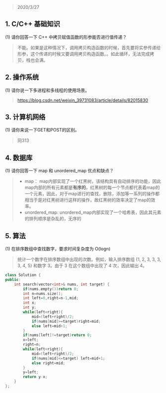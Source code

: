 > 2020/3/27

## 1. C/C++ 基础知识
(1) 请你回答一下 C++ 中拷贝赋值函数的形参能否进行值传递？

> 不能。如果是这种情况下，调用拷贝构造函数的时候，首先要将实参传递给形参，这个传递的时候又要调用拷贝构造函数。。如此循环，无法完成拷贝，栈也会满。

## 2. 操作系统
(1) 请你说一下多进程和多线程的使用场景。

> https://blog.csdn.net/weixin_39731083/article/details/82015830

## 3. 计算机网络
(1) 请你来说一下GET和POST的区别。

> 同313

## 4. 数据库
(1) 请你回答一下 map 和 unordered_map 优点和缺点？

> - map： map内部实现了一个红黑树，该结构具有自动排序的功能，因此map内部的所有元素都是**有序的**，红黑树的每一个节点都代表着map的一个元素，因此，对于map进行的查找，删除，添加等一系列的操作都相当于是对红黑树进行这样的操作，故红黑树的效率决定了map的效率。
> - unordered_map: unordered_map内部实现了一个哈希表，因此其元素的排列顺序是杂乱的，无序的

## 5. 算法
(1) 在排序数组中查找数字，要求时间复杂度为 O(logn)
> 统计一个数字在排序数组中出现的次数。例如，输入排序数组 {1, 2, 3, 3, 3, 3, 4, 5} 和数字 3。由于 3 在这个数组中出现了 4 次，因此输出 4。

```C++
class Solution {
public:
    int search(vector<int>& nums, int target) {
        if(nums.empty())return 0;
        int n=nums.size();
        int left=0,right=n-1,mid;
        int x;
        int y;
        while(left<right){
            mid=(left+right)/2;
            if(nums[mid]>=target)right=mid;
            else left=mid+1;
        }
        if(nums[left]!=target)return 0;
        x=left;
        right=n;
        while(left<right){
            mid=(left+right)/2;
            if(nums[mid]<=target) left=mid+1;
            else right=mid;
        }
        y=left;
        return y-x;
    }
};
```

